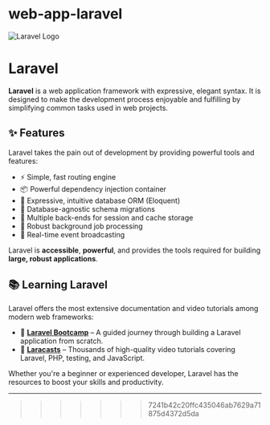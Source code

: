 # web-app-laravel

![Laravel Logo](https://laravel.com/img/logomark.min.svg)

# Laravel

**Laravel** is a web application framework with expressive, elegant syntax. It is designed to make the development process enjoyable and fulfilling by simplifying common tasks used in web projects.

## ✨ Features

Laravel takes the pain out of development by providing powerful tools and features:

- ⚡ Simple, fast routing engine  
- 📦 Powerful dependency injection container  
- 🧠 Expressive, intuitive database ORM (Eloquent)  
- 🔄 Database-agnostic schema migrations  
- 🧰 Multiple back-ends for session and cache storage  
- 🔧 Robust background job processing  
- 📡 Real-time event broadcasting

Laravel is **accessible**, **powerful**, and provides the tools required for building **large, robust applications**.

## 📚 Learning Laravel

Laravel offers the most extensive documentation and video tutorials among modern web frameworks:

- 🔰 **[Laravel Bootcamp](https://bootcamp.laravel.com/)** – A guided journey through building a Laravel application from scratch.
- 🎥 **[Laracasts](https://laracasts.com/)** – Thousands of high-quality video tutorials covering Laravel, PHP, testing, and JavaScript.

Whether you're a beginner or experienced developer, Laravel has the resources to boost your skills and productivity.

---
>>>>>>> 7241b42c20ffc435046ab7629a71875d4372d5da
